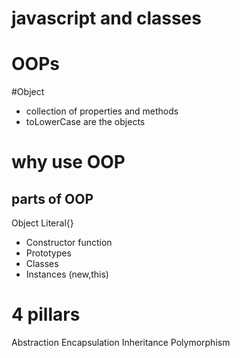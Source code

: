 # javascript  and classes

# OOPs

#Object
- collection of properties and methods
- toLowerCase are the objects

# why use OOP

## parts of OOP
Object Literal{}

- Constructor function
- Prototypes
- Classes 
- Instances (new,this)

# 4 pillars
Abstraction
Encapsulation
Inheritance
Polymorphism